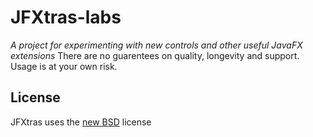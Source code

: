 JFXtras-labs
============
_A project for experimenting with new controls and other useful JavaFX extensions_ There are no guarentees on quality, longevity and support. Usage is at your own risk.

## License

JFXtras uses the [new BSD](http://en.wikipedia.org/wiki/BSD_licenses#3-clause_license_.28.22Revised_BSD_License.22.2C_.22New_BSD_License.22.2C_or_.22Modified_BSD_License.22.29) license
